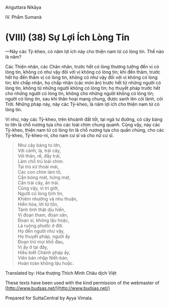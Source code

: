  

Aṅguttara Nikāya

IV. Phẩm Sumanà

# (VIII) (38) Sự Lợi Ích Lòng Tin

—Này các Tỷ-kheo, có năm lợi ích này cho thiện nam tử có lòng tin. Thế nào là năm?

Các Thiện nhân, các Chân nhân, trước hết có lòng thương tưởng đến vị có lòng tin, không có như vậy đối với vị không có lòng tin; khi đến thăm, trước hết họ đến thăm vị có lòng tin, không có như vậy đối với vị không có lòng tin; khi chấp nhận, họ chấp nhận (các món ăn) trước hết từ những người có lòng tin, không từ những người không có lòng tin; họ thuyết pháp trước hết cho những người có lòng tin, không cho những người không có lòng tin; người có lòng tin, sau khi thân hoại mạng chung, được sanh lên cõi lành, cõi Trời. Những pháp này, này các Tỷ-kheo, là năm lợi ích cho thiện nam tử có lòng tin.

Ví như, này các Tỷ-kheo, trên khoảnh đất tốt, tại ngã tư đường, có cây bàng to lớn là chỗ nương tựa cho các loài chim chung quanh. Cũng vậy, này các Tỷ-kheo, thiện nam tử có lòng tin là chỗ nương tựa cho quần chúng, cho các Tỷ-kheo, Tỷ-kheo-ni, cho nam cư sĩ và cho nữ cư sĩ.

> Như cây bàng to lớn,  
> Với cành, lá, trái cây,  
> Với thân, rễ, đầy trái,  
> Làm chỗ trú loài chim.  
> Tại trú xứ thoải mái,  
> Các con chim làm tổ,  
> Cần bóng mát, hứng mát,  
> Cần trái cây, ăn trái.  
> Cũng vậy, vị trì giới,  
> Người có lòng tịnh tín,  
> Khiêm nhường và nhu thuận,  
> Hiền hòa, lời từ tốn,  
> Tánh tình thật dịu hiền,  
> Vị đoạn tham, đoạn sân,  
> Ðoạn si, không lậu hoặc,  
> Là ruộng phước ở đời.  
> Họ đến người như vậy,  
> Họ thuyết pháp, người ấy  
> Ðoạn trừ mọi khổ đau,  
> Vị ấy ở tại đây,  
> Hiểu biết Chánh pháp ấy,  
> Viên bản nhập Niết-bàn,  
> Hoàn toàn không lậu hoặc.

Translated by: Hòa thượng Thích Minh Châu dịch Việt

These texts have been used with the kind permission of the webmaster of [http://www.budsas.net/](http://www.budsas.net/)

Prepared for SuttaCentral by Ayya Vimala.